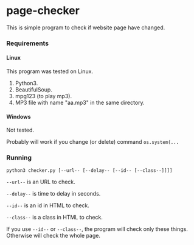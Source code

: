 # page-checker

This is simple program to check if website page have changed.


### Requirements
#### Linux

This program was tested on Linux.

1. Python3.
2. BeautifulSoup.
3. mpg123 (to play mp3).
4. MP3 file with name "aa.mp3" in the same directory.

#### Windows

Not tested.

Probably will work if you change (or delete) command `os.system(...`


### Running
```
python3 checker.py [--url-- [--delay-- [--id-- [--class--]]]]
```

`--url--` is an URL to check.

`--delay--` is time to delay in seconds.

`--id--` is an id in HTML to check.

`--class--` is a class in HTML to check.

If you use `--id--` or `--class--`, the program will check only these things.
Otherwise will check the whole page.

